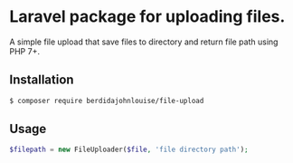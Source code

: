 # Laravel package for uploading files.

A simple file upload that save files to directory and return file path using PHP 7+.

## Installation

```bash
$ composer require berdidajohnlouise/file-upload
```

## Usage

```php
$filepath = new FileUploader($file, 'file directory path');
```